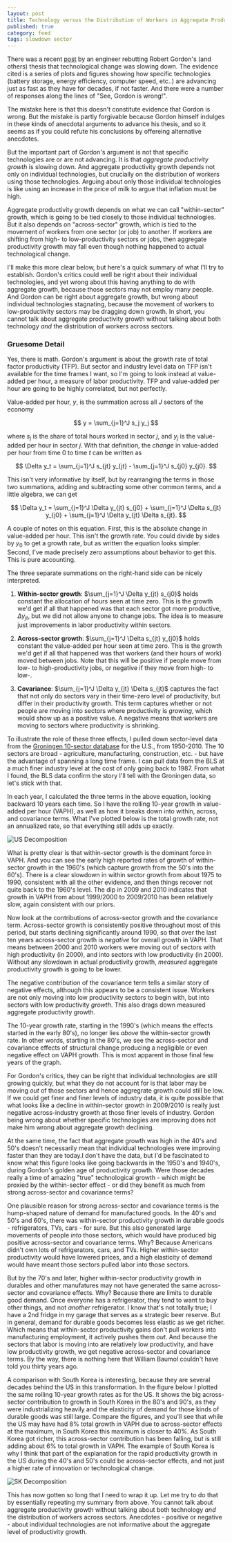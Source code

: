 ```yaml
---
layout: post
title: Technology versus the Distribution of Workers in Aggregate Productivity
published: true
category: feed
tags: slowdown sector
---
```


There was a recent [post](https://artir.wordpress.com/2016/04/25/no-great-technological-stagnation/) by an engineer rebutting Robert Gordon's (and others) thesis that technological change was slowing down. The evidence cited is a series of plots and figures showing how specific technologies (battery storage, energy efficiency, computer speed, etc..) are advancing just as fast as they have for decades, if not faster. And there were a number of responses along the lines of "See, Gordon is wrong!". 

The mistake here is that this doesn't constitute evidence that Gordon is wrong. But the mistake is partly forgivable because Gordon himself indulges in these kinds of anecdotal arguments to advance his thesis, and so it seems as if you could refute his conclusions by offereing alternative anecdotes. 

But the important part of Gordon's argument is not that specific technologies are or are not advancing. It is that *aggregate productivity growth* is slowing down. And aggregate productivity growth depends not only on individual technologies, but crucially on the distribution of workers using those technologies. Arguing about only those individual technologies is like using an increase in the price of milk to argue that inflation must be high.

Aggregate productivity growth depends on what we can call "within-sector" growth, which is going to be tied closely to those individual technologies. But it also depends on "across-sector" growth, which is tied to the movement of workers from one sector (or job) to another. If workers are shifting from high- to low-productivity sectors or jobs, then aggregate productivity growth may fall even though nothing happened to actual technological change.

I'll make this more clear below, but here's a quick summary of what I'll try to establish. Gordon's critics could well be right about their individual technologies, and yet wrong about this having anything to do with aggregate growth, because those sectors may not employ many people. And Gordon can be right about aggregate growth, but wrong about individual technologies stagnating, because the movement of workers to low-productivity sectors may be dragging down growth. In short, you cannot talk about aggregate productivity growth without talking about both technology *and* the distribution of workers across sectors.

### Gruesome Detail
Yes, there is math. Gordon's argument is about the growth rate of total factor productivity (TFP). But sector and industry level data on TFP isn't available for the time frames I want, so I'm going to look instead at value-added per hour, a measure of labor productivity. TFP and value-added per hour are going to be highly correlated, but not perfectly.

Value-added per hour, $y$, is the summation across all $J$ sectors of the economy

$$
y = \sum_{j=1}^J s_j y_j
$$

where $s_j$ is the share of total hours worked in sector $j$, and $y_j$ is the value-added per hour in sector $j$. With that definition, the *change* in value-added per hour from time 0 to time $t$ can be written as

$$
\Delta y_t = \sum_{j=1}^J s_{jt} y_{jt} - \sum_{j=1}^J s_{j0} y_{j0}.
$$

This isn't very informative by itself, but by rearranging the terms in those two summations, adding and subtracting some other common terms, and a little algebra, we can get

$$
\Delta y_t = \sum_{j=1}^J \Delta y_{jt} s_{j0} + \sum_{j=1}^J \Delta s_{jt} y_{j0} + \sum_{j=1}^J \Delta y_{jt} \Delta s_{jt}.
$$

A couple of notes on this equation. First, this is the absolute change in value-added per hour. This isn't the growth rate. You could divide by sides by $y_0$ to get a growth rate, but as written the equation looks simpler. Second, I've made precisely zero assumptions about behavior to get this. This is pure accounting.

The three separate summations on the right-hand side can be nicely interpreted.

1. **Within-sector growth**: $\sum_{j=1}^J \Delta y_{jt} s_{j0}$ holds constant the allocation of hours seen at time zero. This is the growth we'd get if all that happened was that each sector got more productive, $\Delta y_{jt}$, but we did not allow anyone to change jobs. The idea is to measure just improvements in labor productivity within sectors.

2. **Across-sector growth**: $\sum_{j=1}^J \Delta s_{jt} y_{j0}$ holds constant the value-added per hour seen at time zero. This is the growth we'd get if all that happened was that workers (and their hours of work) moved between jobs. Note that this will be positive if people move from low- to high-productivity jobs, or negative if they move from high- to low-. 

3. **Covariance**: $\sum_{j=1}^J \Delta y_{jt} \Delta s_{jt}$ captures the fact that not only do sectors vary in their time-zero level of productivity, but differ in their productivity growth. This term captures whether or not people are moving into sectors where productivity is *growing*, which would show up as a positive value. A negative means that workers are moving to sectors where productivity is shrinking.

To illustrate the role of these three effects, I pulled down sector-level data from the [Groningen 10-sector database](http://www.rug.nl/research/ggdc/data/10-sector-database) for the U.S., from 1950-2010. The 10 sectors are broad - agriculture, manufacturing, construction, etc. - but have the advantage of spanning a long time frame. I can pull data from the BLS at a much finer industry level at the cost of only going back to 1987. From what I found, the BLS data confirm the story I'll tell with the Groningen data, so let's stick with that.

In each year, I calculated the three terms in the above equation, looking backward 10 years each time. So I have the rolling 10-year growth in value-added per hour (VAPH), as well as how it breaks down into within, across, and covariance terms. What I've plotted below is the total growth rate, not an annualized rate, so that everything still adds up exactly.

![US Decomposition](/assets/fig_us_decomp_10.png)

What is pretty clear is that within-sector growth is the dominant force in VAPH. And you can see the early high reported rates of growth of within-sector growth in the 1960's (which capture growth from the 50's into the 60's). There is a clear slowdown in within sector growth from about 1975 to 1990, consistent with all the other evidence, and then things recover not quite back to the 1960's level. The dip in 2009 and 2010 indicates that growth in VAPH from about 1999/2000 to 2009/2010 has been relatively slow, again consistent with our priors. 

Now look at the contributions of across-sector growth and the covariance term. Across-sector growth is consistently positive throughout most of this period, but starts declining significantly around 1990, so that over the last ten years across-sector growth is *negative* for overall growth in VAPH. That means between 2000 and 2010 workers were moving out of sectors with high productivity (in 2000), and into sectors with low productivity (in 2000). Without any slowdown in actual productivity growth, *measured* aggregate productivity growth is going to be lower. 

The negative contribution of the covariance term tells a similar story of negative effects, although this appears to be a consistent issue. Workers are not only moving into low productivity sectors to begin with, but into sectors with low productivity *growth*. This also drags down measured aggregate productivity growth. 

The 10-year growth rate, starting in the 1990's (which means the effects started in the early 80's), no longer lies *above* the within-sector growth rate. In other words, starting in the 80's, we see the across-sector and covariance effects of structural change producing a negligible or even negative effect on VAPH growth. This is most apparent in those final few years of the graph.

For Gordon's critics, they can be right that individual technologies are still growing quickly, but what they do not account for is that labor may be moving *out* of those sectors and hence aggregrate growth could still be low. If we could get finer and finer levels of industry data, it is quite possible that what looks like a decline in within-sector growth in 2009/2010 is really just negative across-industry growth at those finer levels of industry. Gordon being wrong about whether specific technologies are improving does not make him wrong about aggregate growth declining. 

At the same time, the fact that aggregate growth was high in the 40's and 50's doesn't necessarily mean that individual technologies were improving faster than they are today.I don't have the data, but I'd be fascinated to know what this figure looks like going backwards in the 1950's and 1940's, during Gordon's golden age of productivity growth. Were those decades really a time of amazing "true" technological growth - which might be proxied by the within-sector effect - or did they benefit as much from strong across-sector and covariance terms?

One plausible reason for strong across-sector and covariance terms is the hump-shaped nature of demand for manufactured goods. In the 40's and 50's and 60's, there was within-sector productivity growth in durable goods - refrigerators, TVs, cars - for sure. But this also generated large movements of people *into* those sectors, which would have produced big positive across-sector and covariance terms. Why? Because Americans didn't own lots of refrigerators, cars, and TVs. Higher within-sector productivity would have lowered prices, and a high elasticity of demand would have meant those sectors pulled labor into those sectors.

But by the 70's and later, higher within-sector productivity growth in durables and other manufatures may not have generated the same across-sector and covariance effects. Why? Because there are limits to durable good demand. Once everyone has a refrigerator, they tend to want to buy other things, and not *another* refrigerator. I know that's not totally true; I have a 2nd fridge in my garage that serves as a strategic beer reserve. But in general, demand for durable goods becomes less elastic as we get richer. Which means that within-sector productivity gains don't pull workers into manufacturing employment, it actively pushes them *out*. And because the sectors that labor is moving into are relatively low productivity, and have low productivity growth, we get negative across-sector and covariance terms. By the way, there is nothing here that William Baumol couldn't have told you thirty years ago. 

A comparison with South Korea is interesting, because they are several decades behind the US in this transformation. In the figure below I plotted the same rolling 10-year growth rates as for the US. It shows the big across-sector contribution to growth in South Korea in the 80's and 90's, as they were industrializing heavily and the elasticity of demand for those kinds of durable goods was still large. Compare the figures, and you'll see that while the US may have had 8% total growth in VAPH due to across-sector effects at the maximum, in South Korea this maximum is closer to 40%. As South Korea got richer, this across-sector contribution has been falling, but is still adding about 6% to total growth in VAPH. The example of South Korea is why I think that part of the explanation for the rapid productivity growth in the US during the 40's and 50's could be across-sector effects, and not just a higher rate of innovation or technological change.

![SK Decomposition](/assets/fig_kor_decomp_10.png)

This has now gotten so long that I need to wrap it up. Let me try to do that by essentially repeating my summary from above. You cannot talk about aggregate productivity growth without talking about both technology *and* the distribution of workers across sectors. Anecdotes - positive or negative - about individual technologies are not informative about the aggregate level of productivity growth.